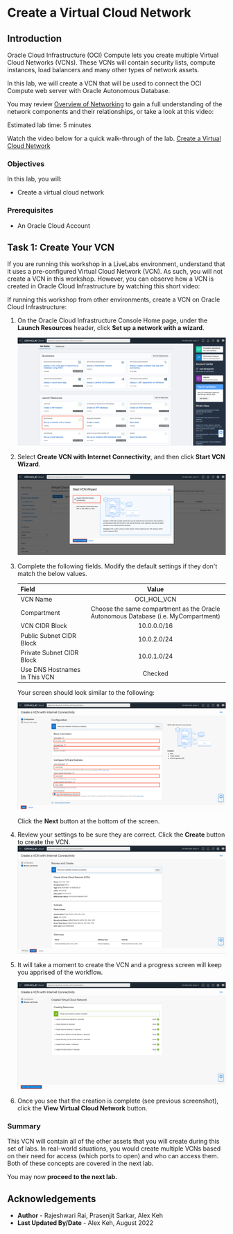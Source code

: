 # Create a Virtual Cloud Network

## Introduction

Oracle Cloud Infrastructure (OCI) Compute lets you create multiple Virtual Cloud Networks (VCNs). These VCNs will contain security lists, compute instances, load balancers and many other types of network assets. 

In this lab, we will create a VCN that will be used to connect the OCI Compute web server with Oracle Autonomous Database.

You may review [Overview of Networking](https://docs.cloud.oracle.com/iaas/Content/Network/Concepts/overview.htm) to gain a full understanding of the network components and their relationships, or take a look at this video:

[](youtube:mIYSgeX5FkM)

Estimated lab time: 5 minutes

Watch the video below for a quick walk-through of the lab.
[Create a Virtual Cloud Network](videohub:1_n6nklo0z)

### Objectives
In this lab, you will:
- Create a virtual cloud network

### Prerequisites

* An Oracle Cloud Account

## Task 1: Create Your VCN

If you are running this workshop in a LiveLabs environment, understand that it uses a pre-configured Virtual Cloud Network (VCN). As such, you will not create a VCN in this workshop. However, you can observe how a VCN is created in Oracle Cloud Infrastructure by watching this short video:

 [](youtube:lxQYHuvipx8)

If running this workshop from other environments, create a VCN on Oracle Cloud Infrastructure:

1. On the Oracle Cloud Infrastructure Console Home page, under the **Launch Resources** header, click **Set up a network with a wizard**.

    ![Setup a network with the wizard](./images/setup-vcn.png " ")

2. Select **Create VCN with Internet Connectivity**, and then click **Start VCN Wizard**.

    ![Start VCN wizard](./images/start-wizard.png " ")

3. Complete the following fields. Modify the default settings if they don't match the below values.

    |                  **Field**              |    **Value**  |
    |----------------------------------------|:------------:|
    |VCN Name |OCI\_HOL\_VCN|
    |Compartment |  Choose the same compartment as the Oracle Autonomous Database (i.e. MyCompartment)
    |VCN CIDR Block|10.0.0.0/16|
    |Public Subnet CIDR Block|10.0.2.0/24|
    |Private Subnet CIDR Block|10.0.1.0/24|
    |Use DNS Hostnames In This VCN| Checked|

    Your screen should look similar to the following:

    ![Configure VCN](./images/vcn-configuration.png " ")

     Click the **Next** button at the bottom of the screen.

4. Review your settings to be sure they are correct. Click the **Create** button to create the VCN. 
    ![Review VCN configuration](./images/review-vcn.png " ")

5. It will take a moment to create the VCN and a progress screen will keep you apprised of the workflow.

    ![VCN workflow progress](./images/workflow.png " ")

6. Once you see that the creation is complete (see previous screenshot), click the **View Virtual Cloud Network** button.


### Summary

This VCN will contain all of the other assets that you will create during this set of labs. In real-world situations, you would create multiple VCNs based on their need for access (which ports to open) and who can access them. Both of these concepts are covered in the next lab. 

You may now **proceed to the next lab.**

## Acknowledgements

- **Author** - Rajeshwari Rai, Prasenjit Sarkar, Alex Keh 
- **Last Updated By/Date** - Alex Keh, August 2022